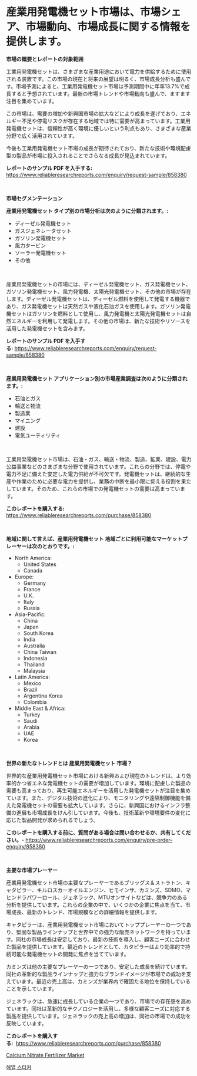 <p><h1>産業用発電機セット市場は、市場シェア、市場動向、市場成長に関する情報を提供します。</h1></p><p><strong>市場の概要とレポートの対象範囲</strong></p>
<p><p>工業用発電機セットは、さまざまな産業用途において電力を供給するために使用される装置です。この市場の現在と将来の展望は明るく、市場成長分析も盛んです。市場予測によると、工業用発電機セット市場は予測期間中に年率13.7%で成長すると予想されています。最新の市場トレンドや市場動向も盛んで、ますます注目を集めています。</p><p>この市場は、需要の増加や新興国市場の拡大などにより成長を遂げており、エネルギー不足や停電リスクが存在する地域では特に需要が高まっています。工業用発電機セットは、信頼性が高く環境に優しいという利点もあり、さまざまな産業分野で広く活用されています。</p><p>今後も工業用発電機セット市場の成長が期待されており、新たな技術や環境配慮型の製品が市場に投入されることでさらなる成長が見込まれています。</p></p>
<p><strong>レポートのサンプル PDF を入手する:</strong> <a href="https://www.reliableresearchreports.com/enquiry/request-sample/858380">https://www.reliableresearchreports.com/enquiry/request-sample/858380</a></p>
<p>&nbsp;</p>
<p><strong>市場セグメンテーション</strong></p>
<p><strong>産業用発電機セット タイプ別の市場分析は次のように分類されます。:</strong></p>
<p><ul><li>ディーゼル発電機セット</li><li>ガスジェネレータセット</li><li>ガソリン発電機セット</li><li>風力タービン</li><li>ソーラー発電機セット</li><li>その他</li></ul></p>
<p>&nbsp;</p>
<p><p>産業用発電機セットの市場には、ディーゼル発電機セット、ガス発電機セット、ガソリン発電機セット、風力発電機、太陽光発電機セット、その他の市場が存在します。ディーゼル発電機セットは、ディーゼル燃料を使用して発電する機器であり、ガス発電機セットは天然ガスや液化石油ガスを使用します。ガソリン発電機セットはガソリンを燃料として使用し、風力発電機と太陽光発電機セットは自然エネルギーを利用して発電します。その他の市場は、新たな技術やリソースを活用した発電機セットを含みます。</p></p>
<p><strong>レポートのサンプル PDF を入手する:</strong>&nbsp;<a href="https://www.reliableresearchreports.com/enquiry/request-sample/858380">https://www.reliableresearchreports.com/enquiry/request-sample/858380</a></p>
<p>&nbsp;</p>
<p><strong> 産業用発電機セット アプリケーション別の市場産業調査は次のように分類されます。:</strong></p>
<p><ul><li>石油とガス</li><li>輸送と物流</li><li>製造業</li><li>マイニング</li><li>建設</li><li>電気ユーティリティ</li></ul></p>
<p>&nbsp;</p>
<p><p>工業用発電機セット市場は、石油・ガス、輸送・物流、製造、鉱業、建設、電力公益事業などのさまざまな分野で使用されています。これらの分野では、停電や電力不足に備えた安定した電力供給が不可欠です。発電機セットは、継続的な生産や作業のために必要な電力を提供し、業務の中断を最小限に抑える役割を果たしています。そのため、これらの市場での発電機セットの需要は高まっています。</p></p>
<p><strong>このレポートを購入する:</strong>&nbsp; <a href="https://www.reliableresearchreports.com/purchase/858380">https://www.reliableresearchreports.com/purchase/858380</a></p>
<p>&nbsp;</p>
<p><strong>地域に関して言えば、産業用発電機セット 地域ごとに利用可能なマーケットプレーヤーは次のとおりです。:</strong></p>
<p><ul>
    <li>
        North America:
        <ul>
            <li>United States</li>
            <li>Canada</li>
        </ul>
    </li>
    <li>
        Europe:
        <ul>
            <li>Germany</li>
            <li>France</li>
            <li>U.K.</li>
            <li>Italy</li>
            <li>Russia</li>
        </ul>
    </li>
    <li>
        Asia-Pacific:
        <ul>
            <li>China</li>
            <li>Japan</li>
            <li>South Korea</li>
            <li>India</li>
            <li>Australia</li>
            <li>China Taiwan</li>
            <li>Indonesia</li>
            <li>Thailand</li>
            <li>Malaysia</li>
        </ul>
    </li>
    <li>
        Latin America:
        <ul>
            <li>Mexico</li>
            <li>Brazil</li>
            <li>Argentina Korea</li>
            <li>Colombia</li>
        </ul>
    </li>
    <li>
        Middle East & Africa:
        <ul>
            <li>Turkey</li>
            <li>Saudi</li>
            <li>Arabia</li>
            <li>UAE</li>
            <li>Korea</li>
        </ul>
    </li>
    </ul></p>
<p>&nbsp;</p>
<p><strong>世界の新たなトレンドとは 産業用発電機セット 市場？</strong></p>
<p><p>世界的な産業用発電機セット市場における新興および現在のトレンドは、より効率的かつ省エネな発電機セットの需要が増加しています。環境に配慮した製品の需要も高まっており、再生可能エネルギーを活用した発電機セットが注目を集めています。また、デジタル技術の進化により、モニタリングや遠隔制御機能を備えた発電機セットの需要も拡大しています。さらに、新興国におけるインフラ整備の進展も市場成長をけん引しています。今後も、技術革新や環境要件の変化に応じた製品開発が求められるでしょう。</p></p>
<p><strong>このレポートを購入する前に、質問がある場合は問い合わせるか、共有してください。</strong>- <a href="https://www.reliableresearchreports.com/enquiry/pre-order-enquiry/858380">https://www.reliableresearchreports.com/enquiry/pre-order-enquiry/858380</a></p>
<p>&nbsp;</p>
<p><strong>主要な市場プレーヤー</strong></p>
<p><p>産業用発電機セット市場の主要なプレーヤーであるブリッグス＆ストラトン、キャタピラー、キルロスカーオイルエンジン、ヒモインサ、カミンズ、SDMO、マヒンドラパワーロール、ジェネラック、MTUオンサイトなどは、競争力のある分析を提供しています。これらの企業の中で、いくつかの企業に焦点を当て、市場成長、最新のトレンド、市場規模などの詳細情報を提供します。</p><p>キャタピラーは、産業用発電機セット市場においてトッププレーヤーの一つであり、堅固な製品ラインナップと世界中での強力な販売ネットワークを持っています。同社の市場成長は安定しており、最新の技術を導入し、顧客ニーズに合わせた製品を提供しています。最近のトレンドとして、カタピラーはより効率的で持続可能な発電機セットの開発に焦点を当てています。</p><p>カミンズは他の主要なプレーヤーの一つであり、安定した成長を続けています。同社の革新的な製品ラインナップと強力なブランドイメージが市場での成功を支えています。最近の売上高は、カミンズが業界内で確固たる地位を保持していることを示しています。</p><p>ジェネラックは、急速に成長している企業の一つであり、市場での存在感を高めています。同社は革新的なテクノロジーを活用し、多様な顧客ニーズに対応する製品を提供しています。ジェネラックの売上高の増加は、同社の市場での成功を反映しています。</p></p>
<p><strong>このレポートを購入する:</strong>&nbsp;&nbsp;<a href="https://www.reliableresearchreports.com/purchase/858380">https://www.reliableresearchreports.com/purchase/858380</a></p>
<p><p><a href="https://butternut-bug-553.notion.site/Calcium-Nitrate-Fertilizer-Market-Size-and-Examines-its-Market-Scope-with-a-Primary-Focus-on-Growt-7f2e03825c0241c9856974047716e9f3">Calcium Nitrate Fertilizer Market</a></p><p><a href="https://github.com/fernandotryO5lson96765/Market-Research-Report-List-1/blob/main/81726039102.md">해열 스티커</a></p></p>